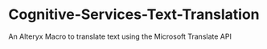 # Cognitive-Services-Text-Translation
An Alteryx Macro to translate text using the Microsoft Translate API

